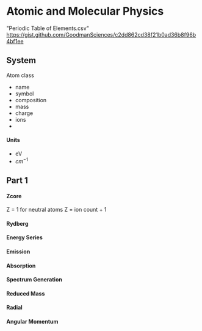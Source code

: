 # Atomic and Molecular Physics

"Periodic Table of Elements.csv" https://gist.github.com/GoodmanSciences/c2dd862cd38f21b0ad36b8f96b4bf1ee

## System

Atom class
- name
- symbol
- composition
- mass
- charge
- ions
- 

#### Units

- eV
- $cm^{-1}$


## Part 1

#### Zcore

Z = 1 for neutral atoms
Z = ion count + 1

#### Rydberg 


#### Energy Series


#### Emission


#### Absorption


#### Spectrum Generation


#### Reduced Mass



#### Radial



#### Angular Momentum